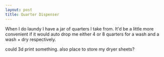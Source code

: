 ```yaml
---
layout: post
title: Quarter Dispenser
---
```


When I do laundy I have a jar of quarters I take from.
It'd be a little more convenient if it would auto drop me either 4 or 8 quarters for a wash and a wash + dry respectively.

could 3d print something. also place to store my dryer sheets?
